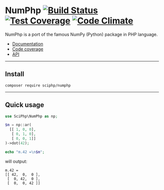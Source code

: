 NumPhp [![Build Status](https://travis-ci.org/sciphp/numphp.svg?branch=master)](https://travis-ci.org/sciphp/numphp) [![Test Coverage](https://codeclimate.com/github/sciphp/numphp/badges/coverage.svg)](https://codeclimate.com/github/sciphp/numphp/coverage) [![Code Climate](https://codeclimate.com/github/sciphp/numphp/badges/gpa.svg)](https://codeclimate.com/github/sciphp/numphp)
======

NumPhp is a port of the famous NumPy (Python) package in PHP language.

- [Documentation](http://sciphp.org)
- [Code coverage](http://sciphp.org/coverage/)
- [API](http://sciphp.org/api/)

________________________________________________________________________

## Install

```
composer require sciphp/numphp
```
________________________________________________________________________

## Quick usage

```php
use SciPhp\NumPhp as np;

$m = np::ar(
  [[ 1, 0, 0],
   [ 0, 1, 0],
   [ 0, 0, 1]]
)->dot(42);

echo "m.42 =\n$m";

```
will output:

```
m.42 =
[[ 42,  0,  0 ],
 [  0, 42,  0 ],
 [  0,  0, 42 ]]
```
